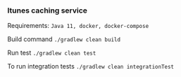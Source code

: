 ### Itunes caching service

Requirements: `Java 11, docker, docker-compose` 

Build command `./gradlew clean build`

Run test `./gradlew clean test`

To run integration tests `./gradlew clean integrationTest`